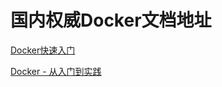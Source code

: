 # 国内权威Docker文档地址

[Docker快速入门](https://docker.easydoc.net/)

[Docker - 从入门到实践](https://yeasy.gitbook.io/docker_practice/)
